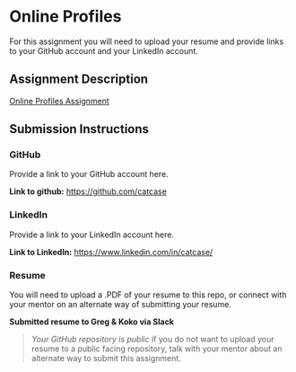 # Online Profiles
For this assignment you will need to upload your resume and provide links to your GitHub account and your LinkedIn account.

## Assignment Description
[Online Profiles Assignment](https://education.launchcode.org/liftoff/modules/assignments/online-profiles)

## Submission Instructions
 
### GitHub
Provide a link to your GitHub account here.

**Link to github:**
https://github.com/catcase
 
### LinkedIn
Provide a link to your LinkedIn account here.

**Link to LinkedIn:**
https://www.linkedin.com/in/catcase/

### Resume
You will need to upload a .PDF of your resume to this repo, or connect with your mentor on an alternate way of submitting your resume.

**Submitted resume to Greg & Koko via Slack**

> *Your GitHub repository is public* if you do not want to upload your resume to a public facing repository, talk with your mentor about an alternate way to submit this assignment.
